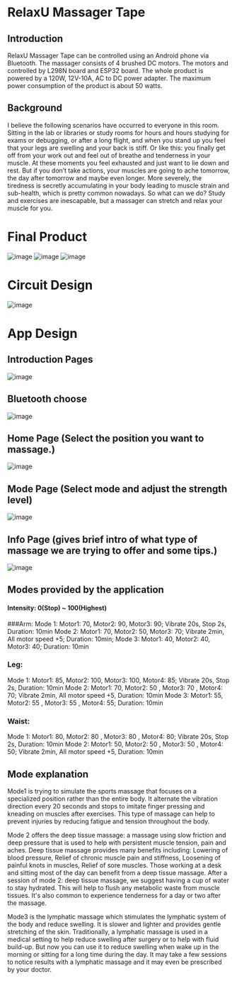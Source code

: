 # RelaxU Massager Tape

## Introduction
RelaxU Massager Tape can be controlled using an Android phone via Bluetooth. The massager consists of 4 brushed DC motors. The motors and controlled by L298N board and ESP32 board. The whole product is powered by a 120W, 12V-10A, AC to DC power adapter. The maximum power consumption of the product is about 50 watts.

## Background
I believe the following scenarios have occurred to everyone in this room.
Sitting in the lab or libraries or study rooms for hours and hours studying for exams or debugging,
or after a long flight, and when you stand up you feel that your legs are swelling and your back is stiff.
Or like this: you finally get off from your work out and feel out of breathe and tenderness in your muscle.
At these moments you feel exhausted and just want to lie down and rest. 
But if you don’t take actions, your muscles are going to ache tomorrow, 
the day after tomorrow and maybe even longer. More severely, the tiredness is secretly accumulating
in your body leading to muscle strain and sub-health, which is pretty common nowadays.
So what can we do? Study and exercises are inescapable, but a massager can stretch and relax your muscle for you.

# Final Product
![image](https://user-images.githubusercontent.com/102601885/181481010-d28b8b9a-a149-427b-8706-2db4baf93ada.png)
![image](https://user-images.githubusercontent.com/102601885/181481028-7d4a8469-8344-4869-bb12-83e36e37c373.png)
![image](https://user-images.githubusercontent.com/102601885/181481042-bf9b73d8-f633-4e46-9efc-54dd61f958a1.png)

# Circuit Design
![image](https://user-images.githubusercontent.com/102601885/181480991-824338b8-391b-4f8b-8a91-31e52ab21b71.png)

# App Design
## Introduction Pages
![image](https://user-images.githubusercontent.com/102601885/181486269-8877639a-1762-4036-8684-f86170861610.png)

## Bluetooth choose
![image](https://user-images.githubusercontent.com/102601885/181481167-8f926f3e-d2f2-48ff-afdc-e54b63d9efc6.png)

## Home Page (Select the position you want to massage.)
![image](https://user-images.githubusercontent.com/102601885/181481175-60e12692-698d-4b96-99d5-6c7736177819.png)

## Mode Page (Select mode and adjust the strength level)
![image](https://user-images.githubusercontent.com/102601885/181486433-3b81198d-e3b3-4c29-ac0e-ca170fdd79e4.png)

## Info Page (gives brief intro of what type of massage we are trying to offer and some tips.)
![image](https://user-images.githubusercontent.com/102601885/181481688-228a0f7a-5813-49d5-972f-a74f524a4282.png)


## Modes provided by the application
#### Intensity: 0(Stop) ~ 100(Highest)
###Arm:
Mode 1: Motor1: 70, Motor2: 90, Motor3: 90; Vibrate 20s, Stop 2s, Duration: 10min
Mode 2: Motor1: 70, Motor2: 50, Motor3: 70; Vibrate 2min, All motor speed  +5; Duration: 10min;
Mode 3: Motor1: 40, Motor2: 40, Motor3: 40; Duration: 10min
### Leg:
Mode 1: Motor1: 85, Motor2: 100, Motor3: 100, Motor4: 85; Vibrate 20s, Stop 2s, Duration: 10min
Mode 2: Motor1: 70, Motor2: 50  , Motor3: 70   , Motor4: 70; Vibrate 2min, All motor speed  +5, Duration: 10min
Mode 3: Motor1: 55, Motor2: 55  , Motor3: 55   , Motor4: 55; Duration: 10min
### Waist:
Mode 1: Motor1: 80, Motor2: 80  , Motor3: 80   , Motor4: 80; Vibrate 20s, Stop 2s, Duration: 10min
Mode 2: Motor1: 50, Motor2: 50  , Motor3: 50   , Motor4: 50; Vibrate 2min, All motor speed  +5, Duration: 10min

## Mode explanation
Mode1 is trying to simulate the sports massage that focuses on a specialized position rather than the entire body. It alternate the vibration direction every 20 seconds and stops to imitate finger pressing and kneading on muscles after exercises. This type of massage can help to prevent injuries by reducing fatigue and tension throughout the body.

Mode 2 offers the deep tissue massage: a massage using slow friction and deep pressure that is used to help with persistent muscle tension, pain and aches. Deep tissue massage provides many benefits including: Lowering of blood pressure, Relief of chronic muscle pain and stiffness, Loosening of painful knots in muscles, Relief of sore muscles. Those working at a desk and sitting most of the day can benefit from a deep tissue massage.
After a session of mode 2: deep tissue massage, we suggest having a cup of water to stay hydrated. This will help to flush any metabolic waste from muscle tissues. It's also common to experience tenderness for a day or two after the massage.

Mode3 is the lymphatic massage which stimulates the lymphatic system of the body and reduce swelling. It is slower and lighter and provides gentle stretching of the skin. Traditionally, a lymphatic massage is used in a medical setting to help reduce swelling after surgery or to help with fluid build-up. But now you can use it to reduce swelling when wake up in the morning or sitting for a long time during the day. It may take a few sessions to notice results with a lymphatic massage and it may even be prescribed by your doctor.

